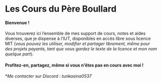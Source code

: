 # Les Cours du Père Boullard

#### Bienvenue !  
Vous trouverez ici l’ensemble de mes support de cours, notes et aides diverses, que je dispense à l’IUT, disponibles en accès libre sous licence MIT (_vous pouvez les utiliser, modifier et partager librement, même pour des projets payants, tant que vous gardez le texte de la licence et mon nom quelque part_).
#### Profitez-en, partagez, même si vous n'êtes pas en cours avec moi !

**Me contacter sur Discord : tunkasina0537*



